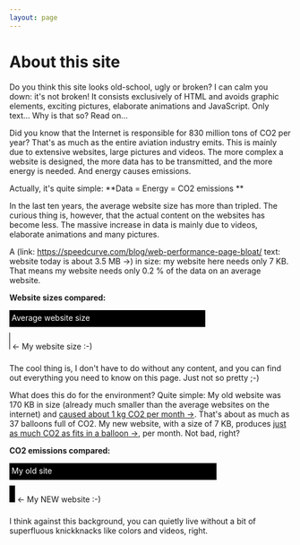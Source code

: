 ```yaml
---
layout: page
---
```


# About this site

Do you think this site looks old-school, ugly or broken? I can calm you down: it's not broken! It consists exclusively of HTML and avoids graphic elements, exciting pictures, elaborate animations and JavaScript. Only text... Why is that so? Read on...

Did you know that the Internet is responsible for 830 million tons of CO2 per year? That's as much as the entire aviation industry emits. This is mainly due to extensive websites, large pictures and videos. The more complex a website is designed, the more data has to be transmitted, and the more energy is needed. And energy causes emissions.

Actually, it's quite simple:
**Data = Energy = CO2 emissions **

In the last ten years, the average website size has more than tripled. The curious thing is, however, that the actual content on the websites has become less. The massive increase in data is mainly due to videos, elaborate animations and many pictures.

A (link: https://speedcurve.com/blog/web-performance-page-bloat/ text: website today is about 3.5 MB →) in size: my website here needs only 7 KB. That means my website needs only 0.2 % of the data on an average website.

**Website sizes compared:**
<div style="background:#000; height: 20px; width: 350px; display: block; color: #fff; padding: 5px 0; margin-bottom:10px;">&nbsp;Average website size</div>
<div style="background:#000; height: 30px; width: 1px; display:inline-block;"></div> <div style="height: 20px; display: inline-block; padding: 5px 0;">← My website size :-)</div>

The cool thing is, I don't have to do without any content, and you can find out everything you need to know on this page. Just not so pretty ;-) 

What does this do for the environment?
Quite simple: My old website was 170 KB in size (already much smaller than the average websites on the internet) and [caused about 1 kg CO2 per month →](https://www.websitecarbon.com/website/niklasjordan-com-about-me/). That's about as much as 37 balloons full of CO2. My new website, with a size of 7 KB, produces [just as much CO2 as fits in a balloon →](https://www.websitecarbon.com/website/lite-niklasjordan-com-about/), per month. Not bad, right?

**CO2 emissions compared:**
<div style="background:#000; height: 20px; width: 370px; display: block; color: #fff; padding: 5px 0; margin-bottom:10px;">&nbsp;My old site</div>
<div style="background:#000; height: 30px; width: 10px; display:inline-block;"></div> <div style="height: 20px; display: inline-block; padding: 5px 0;">← My NEW website :-)</div>

I think against this background, you can quietly live without a bit of superfluous knickknacks like colors and videos, right.